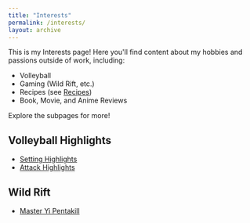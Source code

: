 ```yaml
---
title: "Interests"
permalink: /interests/
layout: archive
---
```


This is my Interests page! Here you'll find content about my hobbies and passions outside of work, including:

- Volleyball
- Gaming (Wild Rift, etc.)
- Recipes (see [Recipes](/interests/recipes/))
- Book, Movie, and Anime Reviews

Explore the subpages for more!

## Volleyball Highlights
- [Setting Highlights](https://youtu.be/cYSK5wIeQ78)
- [Attack Highlights](https://youtu.be/Dl1UrtlKboM)

## Wild Rift
- [Master Yi Pentakill](https://youtu.be/lAE_tiuB24c) 